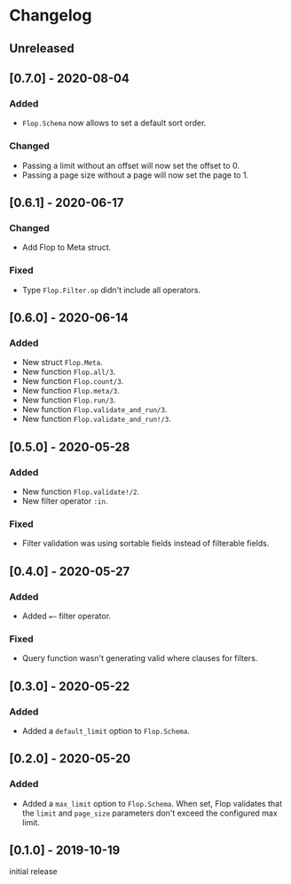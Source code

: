 # Changelog

## Unreleased

## [0.7.0] - 2020-08-04

### Added

- `Flop.Schema` now allows to set a default sort order.

### Changed

- Passing a limit without an offset will now set the offset to 0.
- Passing a page size without a page will now set the page to 1.

## [0.6.1] - 2020-06-17

### Changed

- Add Flop to Meta struct.

### Fixed

- Type `Flop.Filter.op` didn't include all operators.

## [0.6.0] - 2020-06-14

### Added

- New struct `Flop.Meta`.
- New function `Flop.all/3`.
- New function `Flop.count/3`.
- New function `Flop.meta/3`.
- New function `Flop.run/3`.
- New function `Flop.validate_and_run/3`.
- New function `Flop.validate_and_run!/3`.

## [0.5.0] - 2020-05-28

### Added

- New function `Flop.validate!/2`.
- New filter operator `:in`.

### Fixed

- Filter validation was using sortable fields instead of filterable fields.

## [0.4.0] - 2020-05-27

### Added

- Added `=~` filter operator.

### Fixed

- Query function wasn't generating valid where clauses for filters.

## [0.3.0] - 2020-05-22

### Added

- Added a `default_limit` option to `Flop.Schema`.

## [0.2.0] - 2020-05-20

### Added

- Added a `max_limit` option to `Flop.Schema`. When set, Flop validates that the
  `limit` and `page_size` parameters don't exceed the configured max limit.

## [0.1.0] - 2019-10-19

initial release
